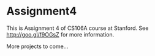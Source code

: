 # Assignment4
This is Assignment 4 of CS106A course at Stanford. See http://goo.gl/f9OGsZ for more information. 

More projects to come...
